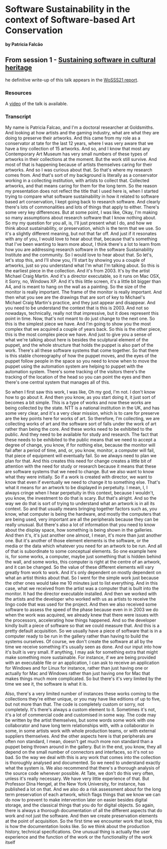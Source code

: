 # Software Sustainability in the context of Software-based Art Conservation
**by Patricia Falcão**  

## From session 1 - [Sustaining software in cultural heritage](/wosss21/agenda#session-1)  

he definitive write-up of this talk appears in the [WoSSS21 report](https://wosss.org/#reports).

### Resources

A [video](https://www.youtube.com/watch?v=2sY8-Xg5sMI&list=PLXAvKzjdTsrxFqbjWtxHjfJc0RN6jMwZg&index=6) of the talk is available.

### Transcript

My name is Patricia Falcao, and I'm a doctoral researcher at Goldsmiths. And looking at how artists and the gaming industry, what are what they are doing to preserve their artworks. And this came from my role as a conservator at tate for the last 12 years, where I was very aware that we have a tiny collection of 15 artworks. And so, and I know that most any Contemporary Art Museum has very small numbers of these types of artworks in their collections at the moment. But the work still survive. And most of that is happening because of artists themselves caring for their artworks. And so I was curious about that. So that's where my research comes from. And that's sort of my background is literally as a conservator working in a collecting institution, with artists to collect that. Collected artworks, and that means caring for them for the long term. So the reason my presentation does not reflect the title that I used here is, when I started trying to compare what software sustainability in how it related to software based art conservation, I kept going back to research software. And clearly there's lots of commonalities and lots of things that apply to either. There's some very key differences. But at some point, I was like, Okay, I'm making so many assumptions about research software that I know nothing about. So my my question for you all, is, I'll just present what I do, and how we think about sustainability, or preservation, which is the term that we use. So it's a slightly different meaning, but not that far off. And just if it resonates with any of you, I would love to hear about that, because that's something that I've been wanting to learn more about, I think there's a lot to learn from how you are addressing research software in the software Sustainability Institute and the community. So I would love to hear about that. So let's, let's stop this, and I'll show you, I'll start by showing you a couple of artworks, just so you understand what I'm what I'm talking about. So this is the earliest piece in the collection. And it's from 2003. It's by the artist Michael Craig Martin. And it's a director executable, so it runs on Mac OSX, it Sorry, no, Windows XP. And it's this little screen, it's a little bit bigger than A4, and is meant to hang on the wall as a painting. So the size of the monitor is really important. The frame of the monitor is really important. And then what you see are the drawings that are sort of key to Michael's Michael Craig Martin's practice, and they just appear and disappear. And you need to be understand the context that is this is 2003. And not so nowadays, technically, really not that impressive, but it does represent this point in time. Now, that's not meant to do just change to the next one. So this is the simplest piece we have. And I'm going to show you the most complex that we acquired a couple of years back. So this is the other piece, this is the most complex piece we have. And just to give you a sense of what we're talking about here is besides the sculptural element of the puppet, and the whole structure that holds the puppet is also part of the work. There's all these software systems that come together. So that there is this stable choreography of how the puppet moves, and the eyes of the puppet follow people in the space so you need to know when to move the puppet using the automation system are helping to puppet with the automation system. There's some tracking of the visitors there's the tracking of the location of the head so you can point the eyes and then there's one central system that manages all of this. 

So when I first saw this work, I was like, Oh my god, I'm not. I don't know how to go about it. And then you know, as you start doing it, it just sort of becomes a bit simple. This is a type of works and now these works are being collected by the state. NTT is a national institution in the UK, and has some very clear, and it's a very clear mission, which is to care for preserve are the key points here for works of art. So therefore, I'm collecting, we are collecting works of art and the software sort of falls under the work of art rather than being the core. And these works need to be exhibited to the public. And they need to be available for study and research. The fact that these needs to be exhibited to the public means that we need to accept a degree of change, you know, if for nothing else, because the monitor will fail after a period of time, and, or, you know, monitor, a computer will fail, that piece of equipment will eventually fail. So we always need to plan we plan for that. And this creates this need for change creates a little bit of attention with the need for study or research because it means that these are software systems that we need to change. But we also want to know what they were initially. So if a work is created with director, we want to know that even if eventually we need to change it to something else. That's what it means for an artwork to be displayed in perpetuity. I mean, I, I always cringe when I hear perpetuity in this context, because I wouldn't, you know, the investment to do that is scary. But that's alright. And so the way we do that is sort of trying to understand what an artwork is in all its context. So and that usually means bringing together factors such as, you know, what computer is being the hardware, and mostly the computers that are being used, very important are all the peripherals because they can be really unusual. But there's also a lot of information that you need to know about the display space, how something is being shown in the galleries. And then it's, it's just another one almost, I mean, it's more than just another one. But it's another of those element elements is the software, or the media or the data which whatever you need for an artwork to be run. And all of that is subordinate to some conceptual elements. So one example here is, for some works, a computer, maybe just something that is hidden behind the wall, and some works, this computer is right at the centre of an artwork, and it can be changed. So the value of these different elements will vary greatly from work to work. And it's only dependent on mostly dependent on what an artist thinks about that. So I went for the simple work just because the other ones would take me 10 minutes just to list everything. And in this case, what we received from the artist was a computer that is built into the monitor. It had the director executable installed. And then we worked with the artists and the developer who worked with us as artists to receive the lingo code that was used for the project. And then we also received some software to assess the speed of the phase because even in in 2003 we do when the work was acquired, we already knew that there were issues with the processors, accelerating how things happened. And so the developer kindly built a piece of software so that we could measure that. And this is a pretty default acquisition. So we usually have a piece of software that is in a computer ready to be run in the gallery rather than having to build the systems ourselves. Of course, we don't create the software at all by the time we receive something it's usually seen as done. And our input into how it's built is very small. If anything, I may ask for something extra that might make something more sustainable. For instance, if we are being provided with an executable file or an application, I can ask to receive an application for Windows and for Linux for instance, rather than just having one or actually for Mac and Windows rather than just having one for Mac that makes things much more complicated. So but there's it's very limited by the time we see it, the software is what it is.

Also, there's a very limited number of instances these works coming to the collections they're either unique, or you may have like editions of up to five, but not more than that. The code is completely custom or sorry, not completely. It's there's always a custom element to it. Sometimes it's not, it's a lot of commercial code and customised in some way. The code may be written by the artist themselves, but some words some work with one collaborator and have long term relationships with, with a collaborator in some, in some artists work with whole production teams, or with external suppliers themselves. And the other aspects here is that peripherals are often non standard, I mean, doesn't get much more non standard than a puppet being thrown around in the gallery. But in the end, you know, they all depend on the small number of connectors and interfaces, so it's not so bad. So the way we deal with this is any work that comes into the collection is thoroughly analysed and documented. So we need to understand exactly what the system is. We also recommend that there's a thorough analysis of the source code whenever possible. At Tate, we don't do this very often, unless it's really necessary. We have very little experience of that. But Professor Dina Hengel, at the New York University, for instance, has published a lot on that. And we also do a risk assessment about for the long term preservation of each artwork, which flags things that we know we can do now to prevent to make intervention later on easier besides digital storage, and the classical things that you do for digital objects. So again, there is always a thorough documentation of all the different aspects that do work and not just the software. And then we create preservation elements at the point of acquisition. So the first time we encounter work that look, this is how the documentation looks like. So we think about the production history, technical specifications. One unusual thing is actually the user experience and the function of the work or the functionality of the work itself

